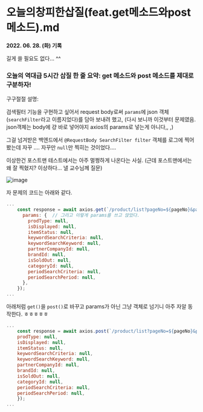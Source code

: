 # 오늘의창피한삽질(feat.get메소드와post메소드).md
**2022. 06. 28. (화) 기록**

길게 쓸 필요도 없다... ^^

### 오늘의 역대급 5시간 삽질 한 줄 요약: **get 메소드와 post 메소드를 제대로 구분하자!**

구구절절 설명:

검색필터 기능을 구현하고 싶어서 request body로써 `params`에 json 객체(`searchFilter`라고 이름지었다)를 담아 보내려 했고, (다시 보니까 이것부터 문제였음. json객체는 body에 걍 바로 넣어야지 axios의 params로 넣는게 아니다,, ,)

그걸 넘겨받은 백엔드에서 `@RequestBody SearchFilter filter` 객체를 로그에 찍어봤는데 자꾸 .... 자꾸만 `null`만 찍히는 것이었다....

이상한건 포스트맨 테스트에서는 아주 멀쩡하게 나온다는 사실. (근데 포스트맨에서는 왜 잘 찍혔지? 이상하다... 낼 교수님께 질문)

![image](https://user-images.githubusercontent.com/18097984/176190441-be7f0571-671f-45b6-a3d0-18e166589cde.png)

자 문제의 코드는 아래와 같다.

```javascript
...
    const response = await axios.get(`/product/list?pageNo=${pageNo}&pageSize=${pageSize}`, {  // 보이다시피 문제는 여기였다... ^^ get()을 쓰고 앉았다
      params: {  // 그리고 이렇게 params를 쓰고 앉았다.
        prodType: null,
        isDisplayed: null,
        itemStatus: null,
        keywordSearchCriteria: null,
        keywordSearchKeyword: null,
        partnerCompanyId: null,
        brandId: null,
        isSoldOut: null,
        categoryId: null,
        periodSearchCriteria: null,
        periodSearchPeriod: null,
      },
    });
...
```

아래처럼 `get()`을 `post()`로 바꾸고 params가 아닌 그냥 객체로 넘기니 아주 자알 동작한다. ㅎㅎㅎㅎㅎ

```javascript
...
    const response = await axios.post(`/product/list?pageNo=${pageNo}&pageSize=${pageSize}`, {
    prodType: null,
    isDisplayed: null,
    itemStatus: null,
    keywordSearchCriteria: null,
    keywordSearchKeyword: null,
    partnerCompanyId: null,
    brandId: null,
    isSoldOut: null,
    categoryId: null,
    periodSearchCriteria: null,
    periodSearchPeriod: null,
    });
...
```
